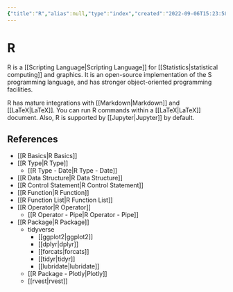 ```yaml
---
{"title":"R","alias":null,"type":"index","created":"2022-09-06T15:23:58","modified":"2023-07-31T02:04:58","dg-publish":true,"sup":["R.md/language"],"state":"done","banner":"https://raw.githubusercontent.com/zcysxy/Figurebed/master/img/20230731131736.png","banner_icon":"🌌","banner_y":0.2008,"permalink":"/r/","dgPassFrontmatter":true,"updated":"2023-07-31T02:04:58"}
---
```



# R

R is a [[Scripting Language\|Scripting Language]] for [[Statistics\|statistical computing]] and graphics. It is an open-source implementation of the S programming language, and has stronger object-oriented programming facilities.

R has mature integrations with [[Markdown\|Markdown]] and [[LaTeX\|LaTeX]].
You can run R commands within a [[LaTeX\|LaTeX]] document.
Also, R is supported by [[Jupyter\|Jupyter]] by default.

## References

- [[R Basics\|R Basics]]
- [[R Type\|R Type]]
    - [[R Type - Date\|R Type - Date]]
- [[R Data Structure\|R Data Structure]]
- [[R Control Statement\|R Control Statement]]
- [[R Function\|R Function]]
- [[R Function List\|R Function List]]
- [[R Operator\|R Operator]]
    - [[R Operator - Pipe\|R Operator - Pipe]]
- [[R Package\|R Package]]
    - tidyverse
        - [[ggplot2\|ggplot2]]
        - [[dplyr\|dplyr]]
        - [[forcats\|forcats]]
        - [[tidyr\|tidyr]]
        - [[lubridate\|lubridate]]
    - [[R Package - Plotly\|Plotly]]
    - [[rvest\|rvest]]
